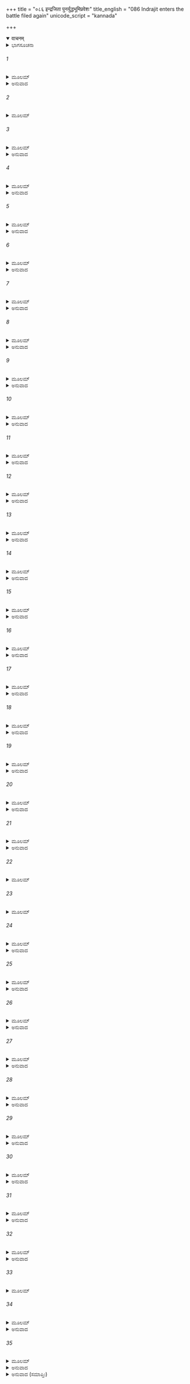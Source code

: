 +++
title = "०८६ इन्द्रजिता पुनर्युद्धभूमिप्रवेशः"
title_english = "086 Indrajit enters the battle filed again"
unicode_script = "kannada"

+++
<details open><summary>वाचनम्</summary>

<div class="audioEmbed"  caption="श्रीराम-हरिसीताराममूर्ति-घनपाठिभ्यां वचनम्" src="https://archive.org/download/Ramayana-recitation-Sriram-harisItArAmamUrti-Ghanapaati-v2/Kanda_6/Kanda_6_YK-086-Indrajit_enters_the_battle-filed_again_0.mp3"></div>
</details>



<details><summary>ಭಾಗಸೂಚನಾ</summary>

ವಾನರ-ರಾಕ್ಷಸರ ಯುದ್ಧ, ಹನುಮಂತನಿಂದ ರಾಕ್ಷಸರ ಸಂಹಾರ, ಹನುಮಂತನು ಇಂದ್ರಜಿತುವನ್ನು ದ್ವಂದ್ವಯುದ್ಧಕ್ಕಾಗಿ ಆಹ್ವಾನ
</details>

###### 1


<details><summary>ಮೂಲಮ್</summary>

ಅಥ ತಸ್ಯಾಮವಸ್ಥಾಯಾಂ ಲಕ್ಷ್ಮಣಂ ರಾವಣಾನುಜಃ ।  
ಪರೇಷಾಮಹಿತಂ ವಾಕ್ಯಮರ್ಥಸಾಧಕಮಬ್ರವೀತ್ ॥
</details>

<details><summary>ಅನುವಾದ</summary>

ಆ ಸಮಯದಲ್ಲಿ ವಿಭೀಷಣನು ಶತ್ರುಗಳಿಗೆ ಅಹಿತಕರವಾದ ಹಾಗೂ ಲಕ್ಷ್ಮಣನ ಅರ್ಥಸಿದ್ಧಿಗೆ ಕಾರಣವಾದ ಮಾತನ್ನು ಹೇಳಿದನು.॥1॥
</details>

###### 2


<details><summary>ಮೂಲಮ್</summary>

ಯದೇತದ್ರಾಕ್ಷಸಾನೀಕಂ ಮೇಘಶ್ಯಾಮಂ ವಿಲೋಕ್ಯತೇ ।  
ಏತದಾಯೋಧ್ಯತಾಂ ಶೀಘ್ರಂ ಕಪಿಭಿಶ್ಚ ಶಿಲಾಯುಧೈಃ ॥
</details>

###### 3


<details><summary>ಮೂಲಮ್</summary>

ತಸ್ಯಾನೀಕಸ್ಯ ಮಹತೋ ಭೇದನೇ ಯತ ಲಕ್ಷ್ಮಣ ।  
ರಾಕ್ಷಸೇಂದ್ರ ಸುತೋಽಪ್ಯತ್ರ ಭಿನ್ನೇದೃಶ್ಯೋ ಭವಿಷ್ಯತಿ ॥
</details>

<details><summary>ಅನುವಾದ</summary>

ಲಕ್ಷ್ಮಣ! ಕಪ್ಪಾದ ಮೋಡಗಳಂತೆ ಎದುರಿಗೆ ಕಾಣುವ ರಾಕ್ಷಸರ ಸೈನ್ಯದೊಂದಿಗೆ ಶಿಲಾರೂಪೀ ಆಯುಧ ಧರಿಸಿದ ವಾನರವೀರರು ಶೀಘ್ರವಾಗಿ ಯುದ್ಧ ಮಾಡಲಿ ಮತ್ತು ನೀನೂ ಈ ವಿಶಾಲವಾಹಿನಿಯ ವ್ಯೆಹವನ್ನು ಭೇದಿಸುವ ಪ್ರಯತ್ನಮಾಡು. ಅದನ್ನು ಭೇದಿಸಿದಾಗಲೇ ಇಂದ್ರಜಿತು ನಮಗೆ ಕಾಣಿಸುವನು.॥2-3॥
</details>

###### 4


<details><summary>ಮೂಲಮ್</summary>

ಸ ತ್ವಮಿಂದ್ರಾಶನಿಪ್ರಖ್ಯೈಃ ಶರೈರವಕಿರನ್ಪರಾನ್ ।  
ಅಭಿದ್ರವಾಶು ಯಾವದ್ವೈ ನೈತತ್ ಕರ್ಮ ಸಮಾಪ್ಯತೇ ॥
</details>

<details><summary>ಅನುವಾದ</summary>

ಆದ್ದರಿಂದ ನೀನು ಈ ಹೋಮಕಾರ್ಯ ಮುಗಿಯುವ ಮೊದಲೇ ವಜ್ರದಂತಹ ಬಾಣಗಳ ಮಳೆಯನ್ನು ಸುರಿಸುತ್ತಾ ಶತ್ರುಗಳ ಮೇಲೆ ಆಕ್ರಮಣ ಮಾಡು.॥4॥
</details>

###### 5


<details><summary>ಮೂಲಮ್</summary>

ಜಹಿ ವೀರ ದುರಾತ್ಮಾನಂ ಮಾಯಾಪರಮಧಾರ್ಮಿಕಮ್ ।  
ರಾವಣಿಂ ಕ್ರೂರಕರ್ಮಾಣಂ ಸರ್ವಲೋಕ ಭಯಾವಹಮ್ ॥
</details>

<details><summary>ಅನುವಾದ</summary>

ವೀರನೇ! ಈ ದುರಾತ್ಮ ರಾವಣಕುಮಾರನು ಭಾರೀ ಮಾಯಾವಿಯೂ, ಅಧರ್ಮಿಯೂ, ಕ್ರೂರಕರ್ಮ ಮಾಡುವವನೂ, ಸರ್ವ ಲೋಕಗಳಿಗೆ ಭಯಂಕರನೂ ಆಗಿದ್ದಾನೆ. ಆದ್ದರಿಂದ ಇವನನ್ನು ವಧಿಸು.॥5॥
</details>

###### 6


<details><summary>ಮೂಲಮ್</summary>

ವಿಭೀಷಣ ವಚಃ ಶ್ರುತ್ವಾ ಲಕ್ಷ್ಮಣಃ ಶುಭಲಕ್ಷಣಃ ।  
ವವರ್ಷ ಶರವರ್ಷೇಣ ರಾಕ್ಷಸೇಂದ್ರಸುತಂ ಪ್ರತಿ ॥
</details>

<details><summary>ಅನುವಾದ</summary>

ವಿಭೀಷಣನ ಮಾತನ್ನು ಕೇಳಿ ಶುಭಲಕ್ಷ ಸಂಪನ್ನ ಲಕ್ಷ್ಮಣನು ರಾಕ್ಷಸರಾಜನ ಪುತ್ರನನ್ನು ಗುರಿಯಿಟ್ಟು ಬಾಣಗಳ ವರ್ಷವನ್ನು ಪ್ರಾರಂಭಿಸಿದನು.॥6॥
</details>

###### 7


<details><summary>ಮೂಲಮ್</summary>

ಋಕ್ಷಾಃ ಶಾಖಾಮೃಗಾಶ್ಚೈವ ದ್ರುಮಪ್ರವರಯೋಧಿನಃ ।  
ಅಭ್ಯಧಾವಂತ  ಸಹಿತಾಸ್ತದನೀಕಮವಸ್ಥಿತಮ್ ॥
</details>

<details><summary>ಅನುವಾದ</summary>

ಜೊತೆಗೆ ದೊಡ್ಡ ದೊಡ್ಡ ವೃಕ್ಷವನ್ನೆತ್ತಿಕೊಂಡ ವಾನರರೂ ಹಾಗೂ ಕರಡಿಗಳೂ ಅಲ್ಲಿ ನಿಂತಿರುವ ರಾಕ್ಷಸ ಸೈನ್ಯದ ಮೇಲೆ ಒಟ್ಟಿಗೆ ಆಕ್ರಮಿಸಿದರು.॥7॥
</details>

###### 8


<details><summary>ಮೂಲಮ್</summary>

ರಾಕ್ಷಸಾಶ್ಚ ಶಿತೈರ್ಬಾಣೈರಸಿಭಿಃ ಶಕ್ತಿತೋಮರೈಃ ।  
ಅಭ್ಯರ್ವತಂತ ಸಮರೇ ಕಪಿಸೈನ್ಯಜಿಘಾಂಸವಃ ॥
</details>

<details><summary>ಅನುವಾದ</summary>

ಅತ್ತಕಡೆಯಿಂದ ರಾಕ್ಷಸರೂ ವಾನರ ಸೈನ್ಯವನ್ನು ನಾಶಮಾಡುವ ಇಚ್ಛೆಯಿಂದ ಯುದ್ಧದಲ್ಲಿ ಹರಿತವಾದ ಬಾಣಗಳಿಂದ, ಖಡ್ಗಗಳಿಂದ, ಶಕ್ತಿ-ತೋಮರಗಳಿಂದ ಪ್ರಹಾರ ಮಾಡುತ್ತಾ ಎದುರಿಸುತ್ತಿದ್ದರು.॥8॥
</details>

###### 9


<details><summary>ಮೂಲಮ್</summary>

ಸ ಸಂಪ್ರಹಾರಸ್ತುಮುಲಃ ಸಂಜಜ್ಞೇ ಕಪಿರಕ್ಷಸಾಮ್ ।  
ಶಬ್ದೇನ ಮಹತಾ ಲಂಕಾಂ ನಾದಯನ್ ವೈ ಸಮಂತತಃ ॥
</details>

<details><summary>ಅನುವಾದ</summary>

ಹೀಗೆ ವಾನರರಿಗೂ, ರಾಕ್ಷಸರಿಗೂ, ಘನಘೋರ ಸಂಗ್ರಾಮ ನಡೆಯತೊಡಗಿತು. ಅದರ ಮಹಾ ಕೋಲಾಹಲವು ಇಡೀ ಲಂಕೆಯ ಎಲ್ಲೆಡೆ ಪ್ರತಿಧ್ವನಿಸಿತು.॥9॥
</details>

###### 10


<details><summary>ಮೂಲಮ್</summary>

ಶಸ್ತ್ರೈಶ್ಚ ವಿವಿಧಾಕಾರೈಃ ಶಿತೈರ್ಬಾಣೈಶ್ಚ ಪಾದಪೈಃ ।  
ಉದ್ಯತೈರ್ಗಿರಿಶೃಂಗೈಶ್ಚ ಘೋರೈರಾಕಾಶಮಾವೃತಮ್ ॥
</details>

<details><summary>ಅನುವಾದ</summary>

ನಾನಾ ಪ್ರಕಾರದ ಶಸ್ತ್ರಗಳಿಂದ, ಹರಿತವಾದ ಬಾಣಗಳಿಂದ, ಎಸೆದಿರುವ ವೃಕ್ಷಗಳಿಂದ, ಭಯಾನಕ ಪರ್ವತಗಳಿಂದ ಅಲ್ಲಿಯ ಆಕಾಶ ತುಂಬಿಹೋಯಿತು.॥10॥
</details>

###### 11


<details><summary>ಮೂಲಮ್</summary>

ತೇ ರಾಕ್ಷಸಾ ವಾನರೇಂದ್ರೇಷು ವಿಕೃತಾನನಬಾಹವಃ ।  
ನಿವೇಶಯಂತಃ ಶಸ್ತ್ರಾಣಿ ಚಕ್ರುಸ್ತೇ ಸುಮಹದ್ಭಯಮ್ ॥
</details>

<details><summary>ಅನುವಾದ</summary>

ವಿಕಟಮುಖ-ಬಾಹುಗಳುಳ್ಳ ರಾಕ್ಷಸರು ವಾನರ ಯೂಥಪತಿಗಳ ಮೇಲೆ ನಾನಾ ರೀತಿಯ ಶಸ್ತ್ರಗಳನ್ನು ಪ್ರಹರಿಸುತ್ತಾ ಅವರಿಗೆ ಮಹಾ ಭಯವನ್ನು ತಂದೊಡ್ಡಿತು.॥11॥
</details>

###### 12


<details><summary>ಮೂಲಮ್</summary>

ತಥೈವ ಸಕಲೈರ್ವೃಕ್ಷೈರ್ಗಿರಿಶೃಂಗೈಶ್ಚ  ವಾನರಾಃ ।  
ಅಭಿಜಘ್ನುರ್ನಿಜಘ್ನುಶ್ಚ ಸಮರೇ  ಸರ್ವರಾಕ್ಷಸಾನ್ ॥
</details>

<details><summary>ಅನುವಾದ</summary>

ಹಾಗೆಯೇ ವಾನರರೂ ಸಮರಾಂಗಣದಲ್ಲಿ ವೃಕ್ಷಗಳಿಂದ ಮತ್ತು ಪರ್ವತ ಶಿಖರಗಳಿಂದ ಸಮಸ್ತ ರಾಕ್ಷಸರನ್ನು ಕೊಲ್ಲ ತೊಡಗಿದರು.॥12॥
</details>

###### 13


<details><summary>ಮೂಲಮ್</summary>

ಋಕ್ಷವಾನರಮುಖ್ಯೈಶ್ಚ ಮಹಾಕಾಯೈರ್ಮಹಾಬಲೈಃ ।  
ರಕ್ಷಸಾಂ ವಧ್ಯಮಾನಾನಾಂ ಮಹದ್ಭಯಮಜಾಯತ ॥
</details>

<details><summary>ಅನುವಾದ</summary>

ಮುಖ್ಯ ಮುಖ್ಯ ಮಹಾಕಾಯ ಮಹಾಬಲಿ ಕರಡಿಗಳು ಮತ್ತು ವಾನರರು ಕಾದಾಡುತ್ತಿ ರುವಾಗ ರಾಕ್ಷಸರಿಗೆ ಮಹಾಭಯ ಆವರಿಸಿತು.॥13॥
</details>

###### 14


<details><summary>ಮೂಲಮ್</summary>

ಸ್ವಮನೀಕಂ ವಿಷಣ್ಣಂ ತು ಶ್ರುತ್ವಾ ಶತ್ರುಭಿರರ್ದಿತಮ್ ।  
ಉದತಿಷ್ಠತ ದುರ್ಧರ್ಷಃ ಸ ಕರ್ಮಣ್ಯನನುಷ್ಠಿತೇ ॥
</details>

<details><summary>ಅನುವಾದ</summary>

ಇಂದ್ರಜಿತು ಭಾರೀ ದುರ್ಧರ್ಷವೀರನಾಗಿದ್ದನು. ತನ್ನ ಸೈನ್ಯವು ಶತ್ರುಗಳಿಂದ ಪೀಡಿತವಾಗಿ ದುಃಖಿತವಾಗಿರುವುದನ್ನು ಕೇಳಿದಾಗ ಅವನು ಅನುಷ್ಠಾನ ಮುಗಿಯುವ ಮೊದಲೇ ಅವನು ಯುದ್ಧಕ್ಕಾಗಿ ಎದ್ದು ನಿಂತನು.॥14॥
</details>

###### 15


<details><summary>ಮೂಲಮ್</summary>

ವೃಕ್ಷಾಂಧಕಾರಾನ್ನಿರ್ಗತ್ಯ ಜಾತಕ್ರೋಧಃ ಸ ರಾವಣಿಃ ।  
ಆರುರೋಹ ರಥಂ ಸಜ್ಜಂ ಪೂರ್ವಯುಕ್ತಂ ಸುಸಂಯತಮ್ ॥
</details>

<details><summary>ಅನುವಾದ</summary>

ಆಗ ಅವನು ಅತ್ಯಂತ ಕ್ರೋಧಗೊಂಡಿದ್ದನು. ಅವನು ವೃಕ್ಷಗಳ ಅಂಧಕಾರದಿಂದ ಹೊರಬಂದು ಒಂದು ಸುಸಜ್ಜಿತ ಮೊದಲೇ ಸಿದ್ಧಪಡಿಸಿದ್ದ, ಬಹಳ ಸುದೃಢವಾದ ರಥಾರೂಢನಾದನು.॥15॥
</details>

###### 16


<details><summary>ಮೂಲಮ್</summary>

ಸ ಭೀಮಕಾರ್ಮುಕಶರಃ ಕೃಷ್ಣಾಂಜನ ಚಯೋಪಮಃ ।  
ರಕ್ತಾಸ್ಯನಯನೋ ಭೀಮೋ ಬಭೌ ಮೃತ್ಯುರಿವಾಂತಕಃ ॥
</details>

<details><summary>ಅನುವಾದ</summary>

ಕೈಯಲ್ಲಿ ಭಯಂಕರ ಧನುಸ್ಸನ್ನು ಧರಿಸಿದ ಇಂದ್ರಜಿತು ಕಾಡಿಗೆಯ ಬೆಟ್ಟದಂತೆ ಕಂಡುಬರುತ್ತಿದ್ದನು. ಆ ಭಯಂಕರ ರಾಕ್ಷಸನ ಕಣ್ಣು-ಮುಖ ಕೆಂಪಾಗಿದ್ದು, ವಿನಾಶಕಾರೀ ಮೃತ್ಯು ವಿನಂತೆ ಕಂಡುಬರುತ್ತಿದ್ದನು.॥16॥
</details>

###### 17


<details><summary>ಮೂಲಮ್</summary>

ದೃಷ್ಟ್ವೈವ ತು ರಥಸ್ಥಂ ತಂ ಪರ್ಯವರ್ತತ ತದ್ಬಲಮ್ ।  
ರಕ್ಷಸಾಂ ಭೀಮವೇಗಾನಾಂ ಲಕ್ಷ್ಮಣೇನ ಯುಯುತ್ಸತಾಮ್ ॥
</details>

<details><summary>ಅನುವಾದ</summary>

ಇಂದ್ರಜಿತನು ರಥದಲ್ಲಿ ಕುಳಿತಿರುವನೆಂದು ನೋಡುತ್ತಲೇ ಲಕ್ಷ್ಮಣನೊಂದಿಗೆ ಯುದ್ಧದ ಇಚ್ಛೆಯುಳ್ಳ ಭಯಂಕರ ವೇಗಶಾಲಿ ರಾಕ್ಷಸರ ಸೈನ್ಯವು ಅವನ ಸುತ್ತಲೂ ಬಂದು ನಿಂತುಕೊಂಡಿತು.॥17॥
</details>

###### 18


<details><summary>ಮೂಲಮ್</summary>

ತಸ್ಮಿಂಸ್ತು ಕಾಲೇ ಹನುಮಾನರುಜತ್ ಸ ದುರಾಸದಮ್ ।  
ಧರಣೀಧರ ಸಂಕಾಶೋ ಮಹಾವೃಕ್ಷಮರಿಂದಮಃ ॥
</details>

<details><summary>ಅನುವಾದ</summary>

ಆಗ ಶತ್ರುದಮನನಾದ ಪರ್ವತಾಕಾರ ವಿಶಾಲಕಾಯ ಹನುಮಂತನು ಕೀಳಲು, ಪುಡಿಮಾಡಲು ಅತಿ ಕಷ್ಟಕರವಾದ ಬಹಳ ದೊಡ್ಡ ವೃಕ್ಷವನ್ನು ಕಿತ್ತುಕೊಂಡನು.॥18॥
</details>

###### 19


<details><summary>ಮೂಲಮ್</summary>

ಸ ರಾಕ್ಷಸಾನಾಂ ತತ್ಸೈನ್ಯಂ ಕಾಲಾಗ್ನಿರಿವ ನಿರ್ದಹನ್ ।  
ಚಕಾರ ಬಹುಭಿರ್ವೃಕ್ಷೈರ್ನಿಃ ಸಂಜ್ಞಂ ಯುಧಿ ವಾನರಃ ॥
</details>

<details><summary>ಅನುವಾದ</summary>

ಮತ್ತೆ ಆ ವಾನರ ವೀರನು ಪ್ರಳಯಾಗ್ನಿಯಂತೆ ಪ್ರಜ್ವಲಿತನಾಗಿ, ರಣರಂಗದಲ್ಲಿ ರಾಕ್ಷಸರ ಆ ಸೈನ್ಯವನ್ನು ದಗ್ಧಗೊಳಿಸುತ್ತಾ ಅಸಂಖ್ಯ ವೃಕ್ಷಗಳ ಹೊಡೆತದಿಂದ ನಿಶ್ಚೇಷ್ಟಿತಗೊಳಿಸಿದನು.॥19॥
</details>

###### 20


<details><summary>ಮೂಲಮ್</summary>

ವಿಧ್ವಂಸಯಂತಂ ತರಸಾ ದೃಷ್ಟ್ವೈವ ಪವನಾತ್ಮಜಮ್ ।  
ರಾಕ್ಷಸಾನಾಂ ಸಹಸ್ರಾಣಿ  ಹನೂಮಂತಮವಾಕಿರನ್ ॥
</details>

<details><summary>ಅನುವಾದ</summary>

ಪವನ ಕುಮಾರನು ವೇಗವಾಗಿ ರಾಕ್ಷಸ ಸೈನ್ಯವನ್ನು ವಿಧ್ವಂಸಗೊಳಿಸುತ್ತಿರುವುದನ್ನು ನೋಡುತ್ತಲೇ ಸಾವಿರಾರು ರಾಕ್ಷಸರು ಅವನ ಮೇಲೆ ಅಸ್ತ್ರ-ಶಸ್ತ್ರಗಳನ್ನು ಮಳೆಗರೆದರು.॥20॥
</details>

###### 21


<details><summary>ಮೂಲಮ್</summary>

ಶಿತಶೂಲಧರಾಃ ಶೂಲೈರಸಿಭಿಶ್ಚಾಸಿಪಾಣಯಃ ।  
ಶಕ್ತಿಹಸ್ತಾಶ್ಚ ಶಕ್ತಿಭಿಃ ಪಟ್ಟಿಶೈಃ ಪಟ್ಟಿಶಾಯುಧಾಃ ॥
</details>

<details><summary>ಅನುವಾದ</summary>

ಹೊಳೆಯುತ್ತಿರುವ ಶೂಲಗಳಿಂದ, ಖಡ್ಗಗಳಿಂದ, ಶಕ್ತಿಗಳಿಂದ, ಪಟ್ಟಿಶಗಳಿಂದ ರಾಕ್ಷಸರು ಅವನ ಮೇಲೆ ಪ್ರಹಾರ ಮಾಡುತ್ತಿದ್ದರು.॥21॥
</details>

###### 22


<details><summary>ಮೂಲಮ್</summary>

ಪರಿಘೈಶ್ಚ ಗದಾಭಿಶ್ಚ ಕುಂತೈಶ್ಚ ಶುಭದರ್ಶನೈಃ ।  
ಶತಶಶ್ಚ ಶತಘ್ನೀಭಿರಾಯಸೈರಪಿ  ಮುದ್ಗರೈಃ ॥
</details>

###### 23


<details><summary>ಮೂಲಮ್</summary>

ಘೋರೈಃ ಪರಶುಭಿಶ್ಚೈವ  ಭಿಂದಿಪಾಲೈಶ್ಚ  ರಾಕ್ಷಸಾಃ ।  
ಮುಷ್ಟಿ ಭಿರ್ವಜ್ರಕಲ್ಪೈಶ್ಚ  ತಲೈರಶನಿಸಂನಿಭೈಃ ॥
</details>

###### 24


<details><summary>ಮೂಲಮ್</summary>

ಅಭಿಜಘ್ನುಃ ಸಮಾಸಾದ್ಯ ಸಮಂತಾತ್ ಪರ್ವತೋಪಮಮ್ ।  
ತೇಷಾಮಪಿ ಚ ಸಂಕ್ರುದ್ಧಶ್ಚಕಾರ ಕದನಂ ಮಹತ್ ॥
</details>

<details><summary>ಅನುವಾದ</summary>

ಅನೇಕ ಪರಿಘಗಳಿಂದ, ಗದೆಗಳಿಂದ, ಭಲ್ಲೆಗಳಿಂದ, ನೂರಾರು ಶತಘ್ನಿಗಳಿಂದ ಲೋಹ ಮುದ್ಗರಗಳಿಂದ ಭಯಾನಕ ಗಂಡುಕೊಡಲಿಗಳಿಂದ, ಭಿಂದಿಪಾಲಗಳಿಂದ, ವಜ್ರಸದೃಶ ಮುಷ್ಟಿಗಳಿಂದ, ಸಿಡಿಲಿನಂತಹ ಅಂಗೈ ಏಟುಗಳಿಂದ ಸಮಸ್ತ ರಾಕ್ಷಸರು ಹತ್ತಿರ ಬಂದು ಸುತ್ತಲಿನಿಂದ ಪರ್ವತಾಕಾರ ಹನುಮಂತನ ಮೇಲೆ ಪ್ರಹಾರ ಮಾಡತೊಡಗಿದರು. ಮಾರುತಿಯು ಕುಪಿತನಾಗಿ ಅವರೆಲ್ಲರನ್ನು ಸಂಹರಿಸಿಬಿಟ್ಟನು.॥22-24॥
</details>

###### 25


<details><summary>ಮೂಲಮ್</summary>

ಸ ದದರ್ಶ ಕಪಿಶ್ರೇಷ್ಠಮಚಲೋಪಮಮಿಂದ್ರಜಿತ್ ।  
ಸೂದಮಾನಮಸಂತ್ರಸ್ತಮಮಿತ್ರಾನ್ ಪವನಾತ್ಮಜಮ್ ॥
</details>

<details><summary>ಅನುವಾದ</summary>

ಕಪಿವರ ಪವನಕುಮಾರ ಹನುಮಂತನು ಪರ್ವತದಂತೆ ಅಚಲನಾಗಿ ನಿಃಶಂಕಭಾವದಿಂದ ತನ್ನ ಶತ್ರು ಗಳನ್ನು ಸಂಹರಿಸುವುದನ್ನು ಇಂದ್ರಜಿತು ನೋಡಿದನು.॥25॥
</details>

###### 26


<details><summary>ಮೂಲಮ್</summary>

ಸ ಸಾರಥಿಮುವಾಚೇದಂ ಯಾಹಿ ಯತ್ರೈಷ ವಾನರಃ ।  
ಕ್ಷಯಮೇವ ಹಿ ನಃ ಕುರ್ಯಾದ್ರಾಕ್ಷಸಾನಾಮುಪೇಕ್ಷಿತಃ ॥
</details>

<details><summary>ಅನುವಾದ</summary>

ಆಗ ತನ್ನ ಸಾರಥಿಯಲ್ಲಿ ಈ ವಾನರನು ಯುದ್ಧ ಮಾಡುವಲ್ಲಿಗೆ ನಡೆ, ಎಂದು ಹೇಳಿದನು. ಇವನನ್ನು ಉಪೇಕ್ಷೆಮಾಡಿದರೆ ಇವನು ನಮ್ಮೆಲ್ಲ ರಾಕ್ಷಸರ ವಿನಾಶಮಾಡಿಬಿಡುವನು.॥26॥
</details>

###### 27


<details><summary>ಮೂಲಮ್</summary>

ಇತ್ಯುಕ್ತಃ ಸಾರಥಿಸ್ತೇನ ಯಯೌ ಯತ್ರ ಸ ಮಾರುತಿಃ ।  
ವಹನ್ಪರಮದುರ್ಧರ್ಷಂ ಸ್ಥಿತಮಿಂದ್ರಜಿತಂ ರಥೇ ॥
</details>

<details><summary>ಅನುವಾದ</summary>

ಹೀಗೆ ಹೇಳಿದಾಗ ಸಾರಥಿಯು ಅತ್ಯಂತ ದುರ್ಜಯ ವೀರ ಇಂದ್ರಜಿತುವನ್ನು ಪವನಕುಮಾರ ಹನುಮಂತನು ವಿರಾಜಿಸುತ್ತಿದ್ದಲ್ಲಿಗೆ ಕೊಂಡುಹೋದನು.॥27॥
</details>

###### 28


<details><summary>ಮೂಲಮ್</summary>

ಸೋಽಭ್ಯುಪೇತ್ಯ ಶರಾನ್ ಖಡ್ಗಾನ್ ಪಟ್ಟಿಶಾಂಶ್ಚ ಪರಶ್ವಧಾನ್ ।  
ಅಭ್ಯವರ್ಷತ ದುರ್ಧರ್ಷಃ ಕಪಿಮೂರ್ಧ್ನನಿ ರಾಕ್ಷಸಃ ॥
</details>

<details><summary>ಅನುವಾದ</summary>

ಅಲ್ಲಿಗೆ ಹೋಗುತ್ತಲೇ ಆ ದುರ್ಜಯ ರಾಕ್ಷಸನು ಹನುಮಂತನ ಮಸ್ತಕದಲ್ಲಿ ಬಾಣಗಳಿಂದ, ಖಡ್ಗಗಳಿಂದ, ಪಟ್ಟಿಶಗಳಿಂದ, ಕೊಡಲಿಗಳಿಂದ ಮಳೆಗರೆಯಲು ಪ್ರಾರಂಭಿಸಿದನು.॥28॥
</details>

###### 29


<details><summary>ಮೂಲಮ್</summary>

ತಾನಿ ಶಸ್ತ್ರಾಣಿ ಘೋರಾಣಿ ಪ್ರತಿಗೃಹ್ಯ ಸ ಮಾರುತಿಃ ।  
ರೋಷೇಣ ಮಹತಾವಿಷ್ಣೋ ವಾಕ್ಯಂ ಚೇದಮುವಾಚ ಹ ॥
</details>

<details><summary>ಅನುವಾದ</summary>

ಆ ಭಯಾನಕ ಶಸ್ತ್ರಗಳು ತನ್ನ ಶರೀರದ ಮೇಲೆ ಬೀಳುವುದನ್ನು ನೋಡಿ ಹನುಮಂತನು ಮಹಾರೋಷಗೊಂಡು, ಹೀಗೆ ಹೇಳಿದನು.॥29॥
</details>

###### 30


<details><summary>ಮೂಲಮ್</summary>

ಯುಧ್ಯಸ್ವ ಯದಿ ಶೂರೋಽಸಿ ರಾವಣಾತ್ಮಜ ದುರ್ಮತೇ ।  
ವಾಯುಪುತ್ರಂ ಸಮಾಸಾದ್ಯ ನ ಜೀವನ್ ಪ್ರತಿಯಾಸ್ಯಸಿ ॥
</details>

<details><summary>ಅನುವಾದ</summary>

ದುರ್ಬುದ್ಧಿ ರಾವಣಕುಮಾರನೇ! ನೀನು ದೊಡ್ಡ ಶೂರನಾಗಿದ್ದರೆ ಬಾ, ನನ್ನೊಡನೆ ಮಲ್ಲಯುದ್ಧ ಮಾಡು. ಈ ವಾಯುಪುತ್ರನೊಂದಿಗೆ ಸೆಣಸಾಡಿ ಬದುಕಿ ಹೋಗಲಾರೆ.॥30॥
</details>

###### 31


<details><summary>ಮೂಲಮ್</summary>

ಬಾಹುಭ್ಯಾಂ ಸಂಪ್ರಯುಧ್ಯಸ್ವ ಯದಿ ಮೇ ದ್ವಂದ್ವಮಾಹವೇ ।  
ವೇಗಂ ಸಹಸ್ವ ದುರ್ಬುದ್ಧೇ ತತಸ್ತ್ವಂ ರಕ್ಷಸಾಂ ವರಃ ॥
</details>

<details><summary>ಅನುವಾದ</summary>

ದುರ್ಮತಿಯೇ! ನಿನ್ನ ಭುಜಗಳಿಂದ ನನ್ನೊಡನೆ ಯುದ್ಧ ಮಾಡು. ಈ ಬಾಹುಯುದ್ಧದಲ್ಲಿ ನನ್ನ ವೇಗವನ್ನು ಸಹಿಸಿದೆ ಯಾದರೆ ನಿನ್ನನ್ನು ರಾಕ್ಷಸರಲ್ಲಿ ಶ್ರೇಷ್ಠನೆಂದು ತಿಳಿಯುವೆನು.॥31॥
</details>

###### 32


<details><summary>ಮೂಲಮ್</summary>

ಹನೂಮಂತಂ ಜಿಘಾಂಸಂತಂ ಸಮುದ್ಯತ ಶರಾಸನಮ್ ।  
ರಾವಣಾತ್ಮಜಮಾಚಷ್ಟೇ ಲಕ್ಷ್ಮಣಾಯ ವಿಭೀಷಣಃ ॥
</details>

<details><summary>ಅನುವಾದ</summary>

ರಾವಣಕುಮಾರ ಇಂದ್ರಜಿತು ಧನಸ್ಸು ಎತ್ತಿ ಹನುಮಂತನನ್ನು ವಧಿಸಲು ಬಯಸುತ್ತಿದ್ದಾನೆ. ಈ ಸ್ಥಿತಿಯಲ್ಲಿ ವಿಭೀಷಣನು ಲಕ್ಷ್ಮಣನಿಗೆ ಅವನ ಪರಿಚಯವನ್ನು ಮಾಡಿದನು.॥32॥
</details>

###### 33


<details><summary>ಮೂಲಮ್</summary>

ಯಃ ಸ ವಾಸವನಿರ್ಜೇತಾ ರಾವಣಸ್ಯಾತ್ಮಸಂಭವಃ ।  
ಸ ಏಷ ರಥಮಾಸ್ಥಾಯ ಹನೂಮಂತಂ ಜಿಘಾಂಸತಿ ॥
</details>

###### 34


<details><summary>ಮೂಲಮ್</summary>

ತಮಪ್ರತಿಮಸಂಸ್ಥಾನೈಃ ಶರೈಃ ಶತ್ರುವಿದಾರಣೈಃ ।  
ಜೀವಿತಾಂತಕರೈರ್ಘೋರೈಃ ಸೌಮಿತ್ರೇ ರಾವಣಿಂ ಜಹಿ ॥
</details>

<details><summary>ಅನುವಾದ</summary>

ಸುಮಿತ್ರಾನಂದನ! ಇಂದ್ರನನ್ನು ಗೆದ್ದಿರುವ ರಾವಣನ ಪುತ್ರನೇ ರಥದಲ್ಲಿ ಕುಳಿತು ಹನುಮಂತನನ್ನು ವಧಿಸಲು ಇಚ್ಛಿಸುತ್ತಿದ್ದಾನೆ. ಆದ್ದರಿಂದ ನೀನು ಶತ್ರುಗಳನ್ನು ವಿದಾರಣಗೊಳಿಸುವ, ಅನುಪಮ ಆಕಾರಪ್ರಕಾರಗಳಿಂದ ಕೂಡಿದ, ಪ್ರಾಣಾಂತಕಾರೀ ಭಯಂಕರ ಬಾಣಗಳಿಂದ ಈ ರಾವಣಿಯನ್ನು ಕೊಂದುಬಿಡು.॥33-34॥
</details>

###### 35


<details><summary>ಮೂಲಮ್</summary>

ಇತ್ಯೇವಮುಕ್ತಸ್ತು ತದಾ ಮಹಾತ್ಮಾ  
ವಿಭೀಷಣೇನಾರಿ ವಿಭೀಷಣೇನ ।  
ದದರ್ಶ ತಂ ಪರ್ವತ ಸಂನಿಕಾಶಂ  
ರಥಸ್ಥಿತಂ ಭೀಮಬಲಂ ದೂರಾಸದಮ್ ॥
</details>

<details><summary>ಅನುವಾದ</summary>

ಶತ್ರು ಗಳನ್ನು ಭಯಗೊಳಿಸುವ ವಿಭೀಷಣನು ಹೀಗೆ ಹೇಳಿದಾಗ ಮಹಾತ್ಮಾ ಲಕ್ಷ್ಮಣನು ರಥದಲ್ಲಿ ಕುಳಿತಿರುವ ಆ ಭಯಂಕರ ಬಲಶಾಲೀ ಪರ್ವತಾಕಾರ ದುರ್ಜಯ ರಾಕ್ಷಸನನ್ನು ನೋಡಿದನು.॥3.॥
</details>

<details><summary>ಅನುವಾದ (ಸಮಾಪ್ತಿಃ)</summary>

ಶ್ರೀವಾಲ್ಮೀಕಿ ವಿರಚಿತ ಆರ್ಷರಾಮಾಯಣ ಆದಿಕಾವ್ಯದ ಯುದ್ಧಕಾಂಡದಲ್ಲಿ ಎಂಭತ್ತಾರನೆಯ ಸರ್ಗ ಪೂರ್ಣವಾಯಿತು.॥86॥
</details>
